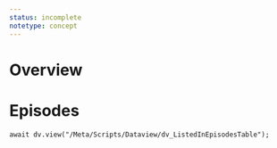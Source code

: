 ```yaml
---
status: incomplete
notetype: concept
---
```


# Overview


# Episodes
```dataviewjs
await dv.view("/Meta/Scripts/Dataview/dv_ListedInEpisodesTable");
```
